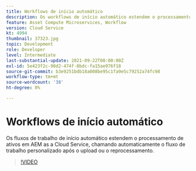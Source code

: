 ```yaml
---
title: Workflows de início automático
description: Os workflows de início automático estendem o processamento de ativos chamando automaticamente o fluxo de trabalho personalizado após o upload ou o reprocessamento.
feature: Asset Compute Microservices, Workflow
version: Cloud Service
kt: 4994
thumbnail: 37323.jpg
topic: Development
role: Developer
level: Intermediate
last-substantial-update: 2021-09-22T00:00:00Z
exl-id: 5e423f2c-90d2-474f-8bdc-fa15ae976f18
source-git-commit: b3e9251bdb18a008be95c1fa9e5c79252a74fc98
workflow-type: tm+mt
source-wordcount: '38'
ht-degree: 0%

---
```


# Workflows de início automático

Os fluxos de trabalho de início automático estendem o processamento de ativos em AEM as a Cloud Service, chamando automaticamente o fluxo de trabalho personalizado após o upload ou o reprocessamento.

>[!VIDEO](https://video.tv.adobe.com/v/37323?quality=12&learn=on)
